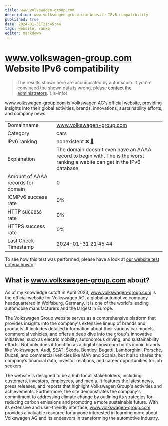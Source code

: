 ```yaml
---
title: www.volkswagen-group.com
description: www.volkswagen-group.com Website IPv6 compatibility
published: true
date: 2024-01-31T21:45:44
tags: website, rank6
editor: markdown
---
```


# www.volkswagen-group.com Website IPv6 compatibility

> The results shown here are accumulated by automation. If you're convinced the shown data is wrong, please [contact the administrators](/howto/chat). 
{.is-info}

www.volkswagen-group.com is Volkswagen AG's official website, providing insights into their global activities, brands, innovations, sustainability efforts, and company news.


|   |   |
| - | - |
| Domainname | www.volkswagen-group.com
| Category | cars |
| IPv6 ranking | nonexistent :x: [🔗](/howto/ranking) |
| Explanation | The domain doesn't even have an AAAA record to begin with. The is the worst ranking a webite can get in the IPv6 database. |
| Amount of AAAA records for domain | 0 |
| ICMPv6 success rate | 0%|
| HTTP success rate | 0% |
| HTTPS success rate | 0% |
| Last Check Timestamp | 2024-01-31 21:45:44 |

To see how this test was performed, please have a look at [our website test criteria howto](/howto/testcriteria/website)!


## What is www.volkswagen-group.com about?
As of my knowledge cutoff in April 2023, www.volkswagen-group.com is the official website for Volkswagen AG, a global automotive company headquartered in Wolfsburg, Germany. It is one of the world's leading automobile manufacturers and the largest in Europe.

The Volkswagen Group website serves as a comprehensive platform that provides insights into the company's extensive lineup of brands and products. It includes detailed information about their various car models, commercial vehicles, and offers a deep dive into the group's innovative initiatives, such as electric mobility, autonomous driving, and sustainability efforts. Not only does it function as a digital showroom for its iconic brands like Volkswagen, Audi, SEAT, Škoda, Bentley, Bugatti, Lamborghini, Porsche, Ducati, and commercial vehicles like MAN and Scania, but it also shares the company’s financial data, investor relations, and career opportunities for job seekers.

The website is designed to be a hub for all stakeholders, including customers, investors, employees, and media. It features the latest news, press releases, and reports that highlight Volkswagen Group's activities and achievements. Furthermore, the site demonstrates the company's commitment to addressing climate change by outlining its strategies for reducing carbon emissions and promoting a more sustainable future. With its extensive and user-friendly interface, www.volkswagen-group.com provides a valuable resource for anyone interested in learning more about Volkswagen AG and its endeavors in transforming the automotive industry.


